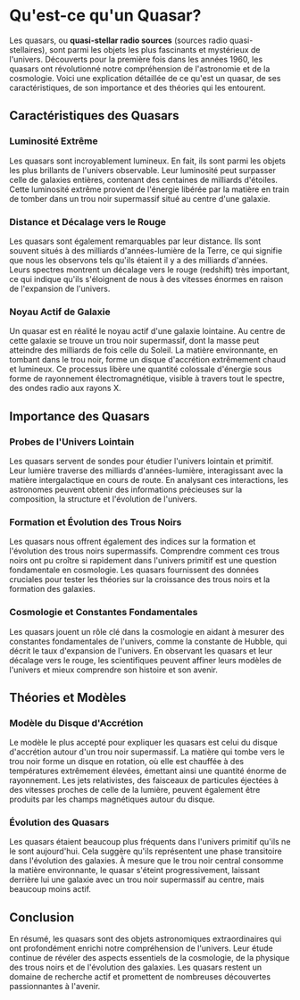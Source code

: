 # Qu'est-ce qu'un Quasar?

Les quasars, ou **quasi-stellar radio sources** (sources radio quasi-stellaires), sont parmi les objets les plus fascinants et mystérieux de l'univers. Découverts pour la première fois dans les années 1960, les quasars ont révolutionné notre compréhension de l'astronomie et de la cosmologie. Voici une explication détaillée de ce qu'est un quasar, de ses caractéristiques, de son importance et des théories qui les entourent.

## Caractéristiques des Quasars

### Luminosité Extrême

Les quasars sont incroyablement lumineux. En fait, ils sont parmi les objets les plus brillants de l'univers observable. Leur luminosité peut surpasser celle de galaxies entières, contenant des centaines de milliards d'étoiles. Cette luminosité extrême provient de l'énergie libérée par la matière en train de tomber dans un trou noir supermassif situé au centre d'une galaxie.

### Distance et Décalage vers le Rouge

Les quasars sont également remarquables par leur distance. Ils sont souvent situés à des milliards d'années-lumière de la Terre, ce qui signifie que nous les observons tels qu'ils étaient il y a des milliards d'années. Leurs spectres montrent un décalage vers le rouge (redshift) très important, ce qui indique qu'ils s'éloignent de nous à des vitesses énormes en raison de l'expansion de l'univers.

### Noyau Actif de Galaxie

Un quasar est en réalité le noyau actif d'une galaxie lointaine. Au centre de cette galaxie se trouve un trou noir supermassif, dont la masse peut atteindre des milliards de fois celle du Soleil. La matière environnante, en tombant dans le trou noir, forme un disque d'accrétion extrêmement chaud et lumineux. Ce processus libère une quantité colossale d'énergie sous forme de rayonnement électromagnétique, visible à travers tout le spectre, des ondes radio aux rayons X.

## Importance des Quasars

### Probes de l'Univers Lointain

Les quasars servent de sondes pour étudier l'univers lointain et primitif. Leur lumière traverse des milliards d'années-lumière, interagissant avec la matière intergalactique en cours de route. En analysant ces interactions, les astronomes peuvent obtenir des informations précieuses sur la composition, la structure et l'évolution de l'univers.

### Formation et Évolution des Trous Noirs

Les quasars nous offrent également des indices sur la formation et l'évolution des trous noirs supermassifs. Comprendre comment ces trous noirs ont pu croître si rapidement dans l'univers primitif est une question fondamentale en cosmologie. Les quasars fournissent des données cruciales pour tester les théories sur la croissance des trous noirs et la formation des galaxies.

### Cosmologie et Constantes Fondamentales

Les quasars jouent un rôle clé dans la cosmologie en aidant à mesurer des constantes fondamentales de l'univers, comme la constante de Hubble, qui décrit le taux d'expansion de l'univers. En observant les quasars et leur décalage vers le rouge, les scientifiques peuvent affiner leurs modèles de l'univers et mieux comprendre son histoire et son avenir.

## Théories et Modèles

### Modèle du Disque d'Accrétion

Le modèle le plus accepté pour expliquer les quasars est celui du disque d'accrétion autour d'un trou noir supermassif. La matière qui tombe vers le trou noir forme un disque en rotation, où elle est chauffée à des températures extrêmement élevées, émettant ainsi une quantité énorme de rayonnement. Les jets relativistes, des faisceaux de particules éjectées à des vitesses proches de celle de la lumière, peuvent également être produits par les champs magnétiques autour du disque.

### Évolution des Quasars

Les quasars étaient beaucoup plus fréquents dans l'univers primitif qu'ils ne le sont aujourd'hui. Cela suggère qu'ils représentent une phase transitoire dans l'évolution des galaxies. À mesure que le trou noir central consomme la matière environnante, le quasar s'éteint progressivement, laissant derrière lui une galaxie avec un trou noir supermassif au centre, mais beaucoup moins actif.

## Conclusion

En résumé, les quasars sont des objets astronomiques extraordinaires qui ont profondément enrichi notre compréhension de l'univers. Leur étude continue de révéler des aspects essentiels de la cosmologie, de la physique des trous noirs et de l'évolution des galaxies. Les quasars restent un domaine de recherche actif et promettent de nombreuses découvertes passionnantes à l'avenir.